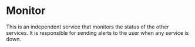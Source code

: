 # Monitor

This is an independent service that monitors the status of the other services. It is responsible for sending alerts to the user when any service is down.
